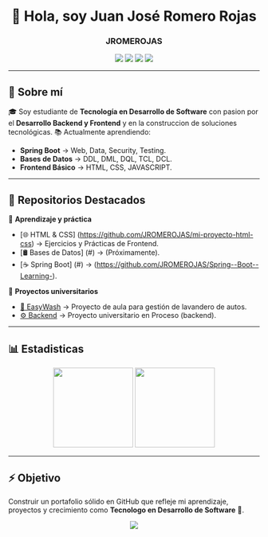 <h1 align = "center"> 👋 Hola, soy Juan José Romero Rojas </h1>
<h3 align = "center"> <b>JROMEROJAS</b> </h3>

<p align = "center">
  <img src = "https://img.shields.io/badge/Tecnología%20en%20Desarrollo%20de%20Software-Student-blue?style=for-the-badge"/>
  <img src = "https://img.shields.io/badge/Backend-Java%20|%20SpringBoot-green?style=for-the-badge"/>
  <img src = "[https://img.shields.io/badge/Backend-Java%20|%20SpringBoot-green?style=for-the-badge](https://img.shields.io/badge/Frontend-HTML%20|%20CSS%20|%20JS-orange?style=for-the-badge)"/>
  <img src = "[[https://img.shields.io/badge/Backend-Java%20|%20SpringBoot-green?style=for-the-badge](https://img.shields.io/badge/Databases-SQL-lightgrey?style=for-the-badge)](https://img.shields.io/badge/Databases-SQL-lightgrey?style=for-the-badge)"/>
</p>

-----

## 🚀 Sobre mí
🎓 Soy estudiante de **Tecnología en Desarrollo de Software** con pasion por el **Desarrollo Backend y Frontend** y en la construccion de soluciones tecnológicas.
📚 Actualmente aprendiendo:
- **Spring Boot** → Web, Data, Security, Testing.
- **Bases de Datos** → DDL, DML, DQL, TCL, DCL.
- **Frontend Básico** → HTML, CSS, JAVASCRIPT.

-----
## 📌 Repositorios Destacados
🔹 **Aprendizaje y práctica** 
 - [🌐 HTML & CSS] (https://github.com/JROMEROJAS/mi-proyecto-html-css) → Ejercicios y Prácticas de Frontend.
 - [🛢️ Bases de Datos] (#) → (Próximamente).
 - [☕ Spring Boot] (#) → (https://github.com/JROMEROJAS/Spring--Boot--Learning-).


🔹 **Proyectos universitarios** 
 - [🧼 EasyWash](https://github.com/JROMEROJAS/easywash_pa) → Proyecto de aula para gestión de lavandero de autos.
 - [⚙️ Backend](https://github.com/JROMEROJAS/Backend) → Proyecto universitario en Proceso (backend).


-----
## 📊 Estadisticas
<p align = "center">
  <img src = "https://github-readme-stats.vercel.app/api?username=JROMEROJAS&show_icons=true&theme=radical" height = "160"/>
  <img src = "https://github-readme-stats.vercel.app/api/top-langs/?username=JROMEROJAS&layout=compact&theme=radical" height = "160"/>
</p>

-----
## ⚡ Objetivo
Construir un portafolio sólido en GitHub que refleje mi aprendizaje, proyectos y crecimiento como **Tecnologo en Desarrollo de Software** 🚀.

<p align = "center">
  <img src = "https://img.shields.io/badge/Open%20to%20collaboration-Yes-brightgreen?style=for-the-badge" />
</p>






<!--
**JROMEROJAS/JROMEROJAS** is a ✨ _special_ ✨ repository because its `README.md` (this file) appears on your GitHub profile.

Here are some ideas to get you started:

- 🔭 I’m currently working on ...
- 🌱 I’m currently learning ...
- 👯 I’m looking to collaborate on ...
- 🤔 I’m looking for help with ...
- 💬 Ask me about ...
- 📫 How to reach me: ...
- 😄 Pronouns: ...
- ⚡ Fun fact: ...
-->
